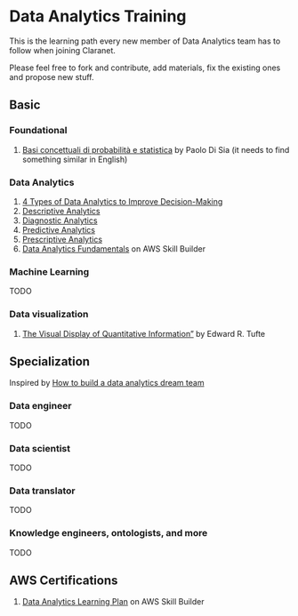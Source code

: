 # Data Analytics Training

This is the learning path every new member of Data Analytics team has to follow
when joining Claranet.

Please feel free to fork and contribute, add materials, fix the existing ones and propose new stuff.

## Basic

### Foundational

1. [Basi concettuali di probabilità e statistica](https://www.amazon.it/BASI-CONCETTUALI-PROBABILIT%C3%81-STATISTICA-Esercizi-ebook/dp/B08KSBDBV7) by Paolo Di Sia (it needs to find something similar in English)

### Data Analytics

1. [4 Types of Data Analytics to Improve Decision-Making](https://online.hbs.edu/blog/post/types-of-data-analysis)
2. [Descriptive Analytics](https://online.hbs.edu/blog/post/descriptive-analytics)
3. [Diagnostic Analytics](https://online.hbs.edu/blog/post/descriptive-analytics)
4. [Predictive Analytics](https://online.hbs.edu/blog/post/predictive-analytics)
5. [Prescriptive Analytics](https://online.hbs.edu/blog/post/prescriptive-analytics)
6. [Data Analytics Fundamentals](https://explore.skillbuilder.aws/learn/course/external/view/elearning/44/data-analytics-fundamentals) on AWS Skill Builder

### Machine Learning

TODO

### Data visualization

1. [The Visual Display of Quantitative Information”](https://www.edwardtufte.com/tufte/books_vdqi) by Edward R. Tufte

## Specialization

Inspired by [How to build a data analytics dream team](https://mitsloan.mit.edu/ideas-made-to-matter/how-to-build-a-data-analytics-dream-team)

### Data engineer

TODO

### Data scientist

TODO

### Data translator

TODO

### Knowledge engineers, ontologists, and more

TODO

## AWS Certifications

1. [Data Analytics Learning Plan](https://explore.skillbuilder.aws/learn/public/learning_plan/view/97/data-analytics-learning-plan) on AWS Skill Builder

